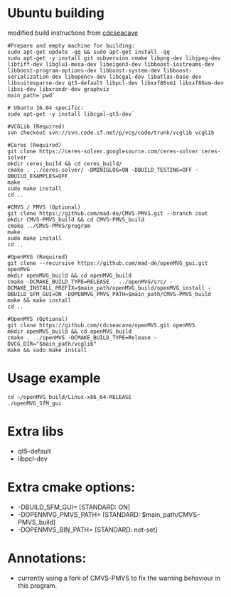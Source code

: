 # Ubuntu building
modified build instructions from [cdcseacave](https://github.com/cdcseacave/openMVS/edit/master/BUILD.md)
```
#Prepare and empty machine for building:
sudo apt-get update -qq && sudo apt-get install -qq
sudo apt-get -y install git subversion cmake libpng-dev libjpeg-dev libtiff-dev libglu1-mesa-dev libeigen3-dev libboost-iostreams-dev libboost-program-options-dev libboost-system-dev libboost-serialization-dev libopencv-dev libcgal-dev libatlas-base-dev libsuitesparse-dev qt5-default libpcl-dev libxxf86vm1 libxxf86vm-dev libxi-dev libxrandr-dev graphviz
main_path=`pwd`

# Ubuntu 16.04 specific:
sudo apt-get -y install libcgal-qt5-dev`

#VCGLib (Required)
svn checkout svn://svn.code.sf.net/p/vcg/code/trunk/vcglib vcglib

#Ceres (Required)
git clone https://ceres-solver.googlesource.com/ceres-solver ceres-solver
mkdir ceres_build && cd ceres_build/
cmake . ../ceres-solver/ -DMINIGLOG=ON -DBUILD_TESTING=OFF -DBUILD_EXAMPLES=OFF
make
sudo make install
cd ..

#CMVS / PMVS (Optional)
git clone https://github.com/mad-de/CMVS-PMVS.git --branch cout
mkdir CMVS-PMVS_build && cd CMVS-PMVS_build
cmake ../CMVS-PMVS/program
make
sudo make install
cd ..

#OpenMVG (Required)
git clone --recursive https://github.com/mad-de/openMVG_gui.git openMVG
mkdir openMVG_build && cd openMVG_build
cmake -DCMAKE_BUILD_TYPE=RELEASE . ../openMVG/src/ -DCMAKE_INSTALL_PREFIX=$main_path/openMVG_build/openMVG_install -DBUILD_SFM_GUI=ON -DOPENMVG_PMVS_PATH=$main_path/CMVS-PMVS_build
make && make install
cd ..

#OpenMVS (Optional)
git clone https://github.com/cdcseacave/openMVS.git openMVS
mkdir openMVS_build && cd openMVS_build
cmake . ../openMVS -DCMAKE_BUILD_TYPE=Release -DVCG_DIR="$main_path/vcglib"
make && sudo make install
```
# Usage example
```
cd ~/openMVG_build/Linux-x86_64-RELEASE
./openMVG_SfM_gui
```
# Extra libs
* qt5-default 
* libpcl-dev

# Extra cmake options:
* -DBUILD_SFM_GUI=       [STANDARD: ON]
* -DOPENMVG_PMVS_PATH=  [STANDARD: $main_path/CMVS-PMVS_build]
* -DOPENMVS_BIN_PATH= [STANDARD: not-set]

# Annotations:
* currently using a fork of CMVS-PMVS to fix the warning behaviour in this program. 
